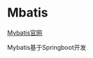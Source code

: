 # Mbatis

[Mybatis官网](https://mybatis.org/mybatis-3/zh_CN/getting-started.html)

Mybatis基于Springboot开发

